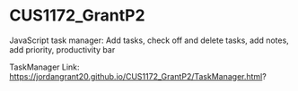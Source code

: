 # CUS1172_GrantP2
JavaScript task manager: Add tasks, check off and delete tasks, add notes, add priority, productivity bar

TaskManager Link:
https://jordangrant20.github.io/CUS1172_GrantP2/TaskManager.html?
